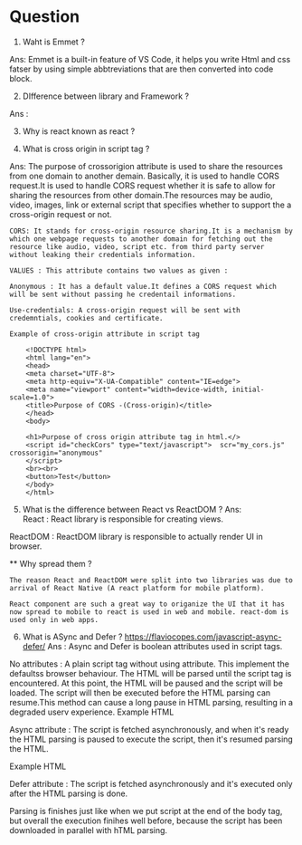 # Question

1. Waht is Emmet ?

Ans: Emmet is a built-in feature of VS Code, it helps you write Html and css fatser by using simple abbtreviations that are then converted into code block.

2. DIfference between library and Framework ?

Ans :

3. Why is react known as react ?

4. What is cross origin in script tag ?

Ans: The purpose of crossorigion attribute is used to share the resources from one domain to another demain.
Basically, it is used to handle CORS request.It is used to handle CORS request whether it is safe to allow for sharing the resources from other domain.The resources may be audio, video, images, link or external script that specifies whether to support the a cross-origin request or not.

    CORS: It stands for cross-origin resource sharing.It is a mechanism by which one webpage requests to another domain for fetching out the resource like audio, video, script etc. from third party server without leaking their credentials information.

    VALUES : This attribute contains two values as given :

    Anonymous : It has a default value.It defines a CORS request which will be sent without passing he credentail informations.

    Use-credentials: A cross-origin request will be sent with credemntials, cookies and certificate.

    Example of cross-origin attribute in script tag

        <!DOCTYPE html>
        <html lang="en">
        <head>
        <meta charset="UTF-8">
        <meta http-equiv="X-UA-Compatible" content="IE=edge">
        <meta name="viewport" content="width=device-width, initial-scale=1.0">
        <title>Purpose of CORS -(Cross-origin)</title>
        </head>
        <body>

        <h1>Purpose of cross origin attribute tag in html.</>
        <script id="checkCors" type="text/javascript">  scr="my_cors.js"  crossorigin="anonymous"
        </script>
        <br><br>
        <button>Test</button>
        </body>
        </html>


5. What is the difference between React vs ReactDOM ?
Ans:  
React : React library is responsible for creating views.

ReactDOM : ReactDOM library is responsible to actually render UI in browser.

** Why spread them ?

    The reason React and ReactDOM were split into two libraries was due to arrival of React Native (A react platform for mobile platform).

    React component are such a great way to origanize the UI that it has now spread to mobile to react is used in web and mobile. react-dom is used only in web apps.

6. What is ASync  and Defer ? https://flaviocopes.com/javascript-async-defer/
Ans :  Async and Defer is boolean attributes used in script tags.

No attributes : A plain script tag without using attribute. This implement the defaultss browser behaviour. The HTML will be parsed until the script tag is encountered. At this point, the HTML will be paused and the script will be loaded. The script will then be executed before the HTML parsing can resume.This method can cause a long pause in HTML parsing, resulting in a degraded userv experience.
Example 
        HTML                    
        <script src="script.js" async></script>

Async attribute :  The script is fetched asynchronously, and when it's ready the HTML parsing is 
paused to execute the script, then it's resumed parsing the HTML.

Example 
        HTML
        <script src="script.js" async></script>


Defer attribute :  The script is fetched asynchronously and it's executed only after the  HTML parsing is done.

Parsing is finishes just like when we put script at the end of  the body tag, but overall the execution finihes well before, because the script has been downloaded in parallel with hTML parsing.









